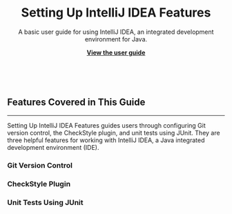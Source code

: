 <p align="center">
    <h1 align="center">Setting Up IntelliJ IDEA Features</h1>
    <p align="center">A basic user guide for using IntelliJ IDEA, an integrated development environment for Java.</p>
    <p align="center"><strong><a href="https://seungho0106.github.io/Documentation/">View the user guide</a></strong></p>
    <br><br><br>
</p>

## Features Covered in This Guide

---

Setting Up IntelliJ IDEA Features guides users through configuring Git version control, the CheckStyle plugin, and unit tests using JUnit. They are three helpful features for working with IntelliJ IDEA, a Java integrated development environment (IDE).

### Git Version Control

### CheckStyle Plugin

### Unit Tests Using JUnit


